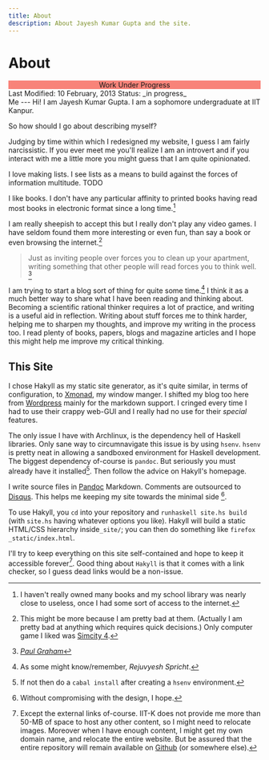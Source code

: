 ```yaml
---
title: About
description: About Jayesh Kumar Gupta and the site.
---
```


About
=========

<div style="background:#F88379;text-align:center;">Work Under Progress</div>
<div class="soft">
<span class="align_left"> Last Modified: 10 February, 2013 </span><span class="align_right"> Status: _in progress_ </span>
</div>
Me
---
Hi! I am Jayesh Kumar Gupta. I am a sophomore undergraduate at IIT Kanpur.

So how should I go about describing myself?

Judging by time within which I redesigned my website, I guess I am fairly narcissistic. If you ever meet me you'll realize I am an introvert and if you interact with me a little more you might guess that I am quite opinionated.

I love making lists. I see lists as a means to build against the forces of information multitude. TODO

I like books. I don't have any particular affinity to printed books having read most books in electronic format since a long time.[^0]

I am really sheepish to accept this but I really don't play any video games. I have seldom found them more interesting or even fun, than say a book or even browsing the internet.[^3]


> Just as inviting people over forces you to clean up your apartment, writing something that other people will read forces you to think well. [^1]

I am trying to start a blog sort of thing for quite some time.[^2] I think it as a much better way to share what I have been reading and thinking about. Becoming a scientific rational thinker requires a lot of practice, and writing is a useful aid in reflection. Writing about stuff forces me to think harder, helping me to sharpen my thoughts, and improve my writing in the process too.  I read plenty of books, papers, blogs and magazine articles and I hope this might help me improve my critical thinking.




[^0]: I haven't really owned many books and my school library was nearly close to useless, once I had some sort of access to the internet.
[^1]: [_Paul Graham_](http://www.paulgraham.com/essay.html)
[^2]: As some might know/remember, _Rejuvyesh Spricht_.
[^3]: This might be more because I am pretty bad at them. (Actually I am pretty bad at anything which requires quick decisions.) Only computer game I liked was [Simcity 4](http://en.wikipedia.org/wiki/SimCity_4).


This Site
---------

I chose Hakyll as my static site generator, as it's quite similar, in terms of configuration, to [Xmonad](http://xmonad.org), my window manger. I shifted my blog too here from [Wordpress](http://wordpress.com) mainly for the markdown support. I cringed every time I had to use their crappy web-GUI and I really had no use for their _special_ features.

The only issue I have with Archlinux, is the dependency hell of Haskell libraries. Only sane way to circumnavigate this issue is by using `hsenv`. `hsenv` is pretty neat in allowing a sandboxed environment for Haskell development. The biggest dependency of-course is `pandoc`. But seriously you must already have it installed[^a]. Then follow the advice on Hakyll's homepage.

I write source files in [Pandoc](http://johnmacfarlane.net/pandoc/) Markdown. Comments are outsourced to [Disqus](http://disqus.com/). This helps me keeping my site towards the minimal side [^b].

To use Hakyll, you `cd` into your repository and `runhaskell site.hs build` (with `site.hs` having whatever options you like). Hakyll will build a static HTML/CSS hierarchy inside`_site/`; you can then do something like `firefox _static/index.html`.

I'll try to keep everything on this site self-contained and hope to keep it accessible forever[^c]. Good thing about `Hakyll` is that it comes with a link checker, so I guess dead links would be a non-issue.

[^a]: If not then do a `cabal install` after creating a `hsenv` environment.

[^b]: Without compromising with the design, I hope.

[^c]: Except the external links of-course. IIT-K does not provide me more than 50-MB of space to host any other content, so I might need to relocate images. Moreover when I have enough content, I might get my own domain name, and relocate the entire website. But be assured that the entire repository will remain available on [Github](http://github.com) (or somewhere else).
